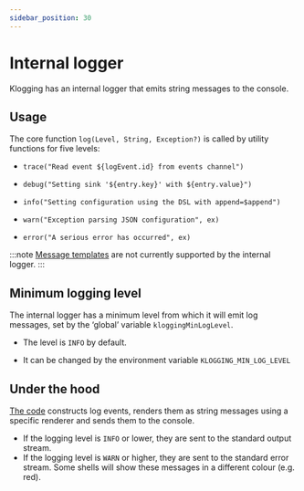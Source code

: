```yaml
---
sidebar_position: 30
---
```


# Internal logger

Klogging has an internal logger that emits string messages to the console.

## Usage

The core function `log(Level, String, Exception?)` is called by utility functions for five levels:

- `trace("Read event ${logEvent.id} from events channel")`

- `debug("Setting sink '${entry.key}' with ${entry.value}")`

- `info("Setting configuration using the DSL with append=$append")`

- `warn("Exception parsing JSON configuration", ex)`

- `error("A serious error has occurred", ex)`

:::note
[Message templates](../concepts/message-templates) are not currently supported by the internal
logger.
:::

## Minimum logging level

The internal logger has a minimum level from which it will emit log messages, set by
the ‘global’ variable `kloggingMinLogLevel`.

- The level is `INFO` by default.

- It can be changed by the environment variable `KLOGGING_MIN_LOG_LEVEL`

## Under the hood

[The code](https://github.com/klogging/klogging/blob/main/src/commonMain/kotlin/io/klogging/internal/InternalLogging.kt)
constructs log events, renders them as string messages using a specific renderer and sends
them to the console.

- If the logging level is `INFO` or lower, they are sent to the standard output stream.
- If the logging level is `WARN` or higher, they are sent to the standard error stream.
  Some shells will show these messages in a different colour (e.g. red).
